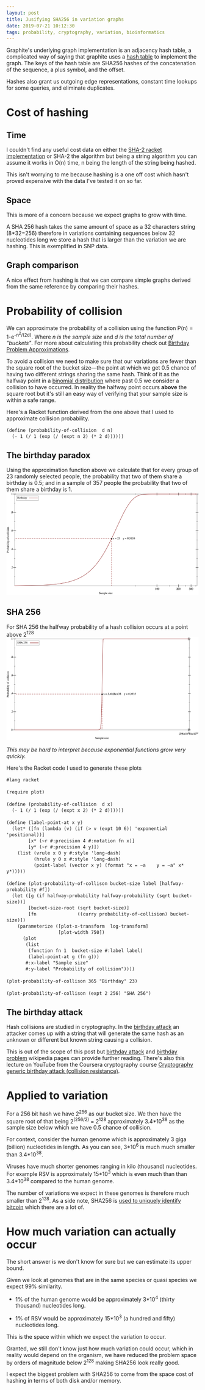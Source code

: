 ```yaml
---
layout: post
title: Jusifying SHA256 in variation graphs
date: 2019-07-21 10:12:30
tags: probability, cryptography, variation, bioinformatics
---
```


Graphite's underlying graph implementation is an adjacency hash table, a
complicated way of saying that graphite uses a [hash table] to implement the
graph. The keys of the hash table are SHA256 hashes of the concatenation of the
sequence, a plus symbol, and the offset.

Hashes also grant us outgoing edge representations, constant time lookups for
some queries, and eliminate duplicates.

# Cost of hashing

## Time
I couldn't find any useful cost data on either the [SHA-2 racket implementation]
or SHA-2 the algorithm but being a string algorithm you can assume
it works in O(n) time, n being the length of the string being hashed.

This isn't worrying to me because hashing is a one off cost which hasn't proved
expensive with the data I've tested it on so far.

## Space
This is more of a concern because we expect graphs to grow with time.

A SHA 256 hash takes the same amount of space as a 32 characters string
(8*32=256) therefore in variations containing sequences below 32 nucleotides
long we store a hash that is larger than the variation we are hashing.
This is exemplified in SNP data.

## Graph comparison
A nice effect from hashing is that we can compare simple graphs derived from the
same reference by comparing their hashes.

# Probability of collision
We can approximate the probability of a collision using the function
P(n) = 1-e<sup>-n<sup>2</sup>/(2d)</sup>. Where *n is the sample size* and *d
is the total number of "buckets"*.
For more about calculating this probability check out [Birthday Problem Approximations].

To avoid a collision we need to make sure that our variations are fewer than the
square root of the bucket size—the point at which we get 0.5 chance of having
two different strings sharing the same hash.
Think of it as the halfway point in a [binomial distribution] where past 0.5 we
consider a collision to have occurred. In reality the halfway point occurs
**above** the square root but it's still an easy way of verifying that your
sample size is within a safe range.



Here's a Racket function derived from the one above that I used to approximate
collision probability.
```
(define (probability-of-collision  d n)
  (- 1 (/ 1 (exp (/ (expt n 2) (* 2 d))))))
```

## The birthday paradox
Using the approximation function above we calculate that for every group of 23
randomly selected people, the probability that two of them share a birthday is
0.5; and in a sample of 357 people the probability that two of them share a
birthday is 1.
![birthday plot]

## SHA 256
For SHA 256 the halfway probability of a hash collision occurs at a point above
2<sup>128</sup>
![sha256 plot]

*This may be hard to interpret because exponential functions grow very quickly.*

Here's the Racket code I used to generate these plots
```
#lang racket

(require plot)

(define (probability-of-collision  d x)
  (- 1 (/ 1 (exp (/ (expt x 2) (* 2 d))))))

(define (label-point-at x y)
  (let* ([fn (lambda (v) (if (> v (expt 10 6)) 'exponential 'positional))]
        [x* (~r #:precision 4 #:notation fn x)]
        [y* (~r #:precision 4 y)])
    (list (vrule x 0 y #:style 'long-dash)
          (hrule y 0 x #:style 'long-dash)
          (point-label (vector x y) (format "x = ~a    y = ~a" x* y*)))))

(define (plot-probability-of-collison bucket-size label [halfway-probability #f])
  (let ([g (if halfway-probability halfway-probability (sqrt bucket-size))]
        [bucket-size-root (sqrt bucket-size)]
        [fn               ((curry probability-of-collision) bucket-size)])
    (parameterize ([plot-x-transform  log-transform]
                   [plot-width 750])
      (plot
       (list
        (function fn 1  bucket-size #:label label)
        (label-point-at g (fn g)))
       #:x-label "Sample size"
       #:y-label "Probability of collision"))))

(plot-probability-of-collison 365 "Birthday" 23)

(plot-probability-of-collison (expt 2 256) "SHA 256")
```

## The birthday attack
Hash collisions are studied in cryptography. In the [birthday attack] an attacker
comes up with a string that will generate the same hash as an unknown or
different but known string causing a collision.

This is out of the scope of this post but [birthday attack] and
[birthday problem] wikipedia pages can provide further reading.
There's also this lecture on YouTube from the Coursera cryptography course
[Cryptography generic birthday attack (collision resistance)].


# Applied to variation
For a 256 bit hash we have 2<sup>256</sup> as our bucket size.
We then have the square root of that being
2<sup>(256/2)</sup> = 2<sup>128</sup> approximately 3.4\*10<sup>38</sup> as
the sample size below which we have 0.5 chance of collision.

For context, consider the human genome which is approximately 3 giga (billion)
nucleotides in length. As you can see, 3*10<sup>6</sup> is much much smaller
than  3.4\*10<sup>38</sup>.

Viruses have much shorter genomes ranging in kilo (thousand) nucleotides.
For example RSV is approximately 15\*10<sup>3</sup> which is even much than
than 3.4*10<sup>38</sup> compared to the human genome.

The number of variations we expect in these genomes is therefore much smaller
than 2<sup>128</sup>. As a side note, SHA256 is
[used to uniquely identify bitcoin] which there are a lot of.

# How much variation can actually occur
The short answer is we don't know for sure but we can estimate its upper bound.

Given we look at genomes that are in the same species or quasi species we expect
99% similarity.

  - 1% of the human genome would be approximately 3\*10<sup>4</sup> (thirty thousand)
nucleotides long.

  - 1% of RSV would be approximately 15\*10<sup>3</sup> (a hundred and fifty)
nucleotides long.

This is the space within which we expect the variation to occur.

Granted, we still don't know just how much variation could occur, which in
reality would depend on the organism, we have reduced the problem space by
orders of magnitude below 2<sup>128</sup> making SHA256 look really good.

I expect the biggest problem with SHA256 to come from the space cost of
hashing in terms of both disk and/or memory.


[Cryptography generic birthday attack (collision resistance)]: https://www.youtube.com/watch?v=5VY2KEh9WrE
[birthday attack]: https://en.wikipedia.org/wiki/Birthday_attack
[birthday problem]: https://en.wikipedia.org/wiki/Birthday_problem
[birthday plot]: /images/Content/Graphs/birthday.png
[sha256 plot]: /images/Content/Graphs/sha256.png
[Birthday Problem Approximations]: https://en.wikipedia.org/wiki/Birthday_problem#Approximations
[hash table]: https://en.wikipedia.org/wiki/Hash_table
[SHA-2 racket implementation]: https://docs.racket-lang.org/sha/index.html
[used to uniquely identify bitcoin]:  https://youtu.be/bBC-nXj3Ng4?t=343
[binomial distribution]: https://en.wikipedia.org/wiki/Binomial_distribution
